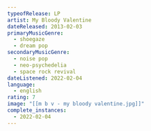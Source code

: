 ```yaml
---
typeofRelease: LP
artist: My Bloody Valentine
dateReleased: 2013-02-03
primaryMusicGenre:
  - shoegaze
  - dream pop
secondaryMusicGenre:
  - noise pop
  - neo-psychedelia
  - space rock revival
dateListened: 2022-02-04
language:
  - english
rating: 7
image: "[[m b v - my bloody valentine.jpg]]"
complete_instances:
  - 2022-02-04
---
```

